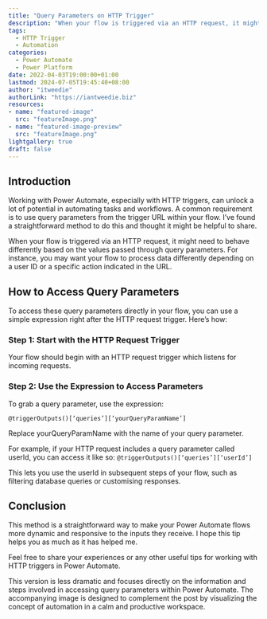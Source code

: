 ```yaml
---
title: "Query Parameters on HTTP Trigger"
description: "When your flow is triggered via an HTTP request, it might need to behave differently based on the values passed through query parameters. For instance, you may want your flow to process data differently depending on a user ID or a specific action indicated in the URL."
tags:
  - HTTP Trigger
  - Automation
categories:
  - Power Automate
  - Power Platform
date: 2022-04-03T19:00:00+01:00
lastmod: 2024-07-05T19:45:40+08:00
author: "itweedie"
authorLink: "https://iantweedie.biz"
resources:
- name: "featured-image"
  src: "featureImage.png"
- name: "featured-image-preview"
  src: "featureImage.png"
lightgallery: true
draft: false
---
```

## Introduction

Working with Power Automate, especially with HTTP triggers, can unlock a lot of potential in automating tasks and workflows. A common requirement is to use query parameters from the trigger URL within your flow. I’ve found a straightforward method to do this and thought it might be helpful to share.

When your flow is triggered via an HTTP request, it might need to behave differently based on the values passed through query parameters. For instance, you may want your flow to process data differently depending on a user ID or a specific action indicated in the URL. 

## How to Access Query Parameters

To access these query parameters directly in your flow, you can use a simple expression right after the HTTP request trigger. Here’s how:

### Step 1: Start with the HTTP Request Trigger

Your flow should begin with an HTTP request trigger which listens for incoming requests.

### Step 2: Use the Expression to Access Parameters

To grab a query parameter, use the expression:

`@triggerOutputs()[‘queries’][‘yourQueryParamName’]`

Replace yourQueryParamName with the name of your query parameter.

For example, if your HTTP request includes a query parameter called userId, you can access it like so: `@triggerOutputs()[‘queries’][‘userId’]`

This lets you use the userId in subsequent steps of your flow, such as filtering database queries or customising responses.

## Conclusion

This method is a straightforward way to make your Power Automate flows more dynamic and responsive to the inputs they receive. I hope this tip helps you as much as it has helped me.

Feel free to share your experiences or any other useful tips for working with HTTP triggers in Power Automate.

This version is less dramatic and focuses directly on the information and steps involved in accessing query parameters within Power Automate. The accompanying image is designed to complement the post by visualizing the concept of automation in a calm and productive workspace.